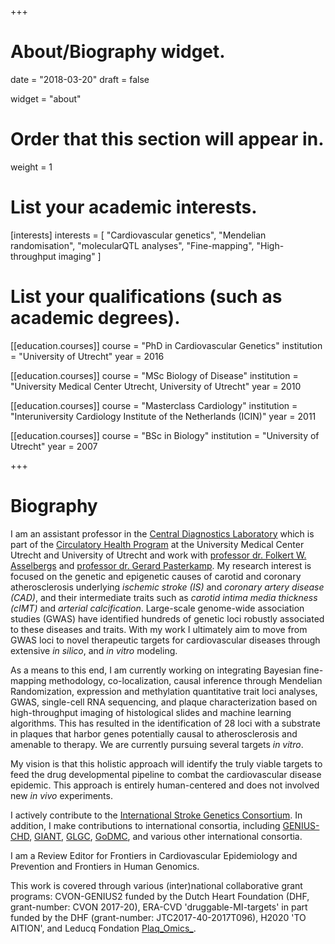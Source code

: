 +++
# About/Biography widget.

date = "2018-03-20"
draft = false

widget = "about"

# Order that this section will appear in.
weight = 1

# List your academic interests.
[interests]
  interests = [
    "Cardiovascular genetics",
    "Mendelian randomisation",
    "molecularQTL analyses",
    "Fine-mapping",
    "High-throughput imaging"
  ]

# List your qualifications (such as academic degrees).
[[education.courses]]
  course = "PhD in Cardiovascular Genetics"
  institution = "University of Utrecht"
  year = 2016

[[education.courses]]
  course = "MSc Biology of Disease"
  institution = "University Medical Center Utrecht, University of Utrecht"
  year = 2010

[[education.courses]]
  course = "Masterclass Cardiology"
  institution = "Interuniversity Cardiology Institute of the Netherlands (ICIN)"
  year = 2011

[[education.courses]]
  course = "BSc in Biology"
  institution = "University of Utrecht"
  year = 2007
 
+++

# Biography

I am an assistant professor in the [Central Diagnostics Laboratory](https://www.umcutrecht.nl/en/Subsites/UMC-Utrecht-Lab/About-us/Laboratory-of-Clinical-Chemistry-Haematology) which is part of the [Circulatory Health Program](https://www.umcutrecht.nl/en/Research/Strategic-themes/Circulatory-Health) at the University Medical Center Utrecht and University of Utrecht and work with [professor dr. Folkert W. Asselbergs](https://www.umcutrecht.nl/en/Research/Strategic-themes/Circulatory-Health/Research-themes/Group-Asselbergs) and [professor dr. Gerard Pasterkamp](https://www.linkedin.com/in/gerard-pasterkamp-71a1b36/). My research interest is focused on the genetic and epigenetic causes of carotid and coronary atherosclerosis underlying _ischemic stroke (IS)_ and _coronary artery disease (CAD)_, and their intermediate traits such as _carotid intima media thickness (cIMT)_ and _arterial calcification_. Large-scale genome-wide association studies (GWAS) have identified hundreds of genetic loci robustly associated to these diseases and traits. With my work I ultimately aim to move from GWAS loci to novel therapeutic targets for cardiovascular diseases through extensive _in silico_, and _in vitro_ modeling.

As a means to this end, I am currently working on integrating Bayesian fine-mapping methodology, co-localization, causal inference through Mendelian Randomization, expression and methylation quantitative trait loci analyses, GWAS, single-cell RNA sequencing, and plaque characterization based on high-throughput imaging of histological slides and machine learning algorithms. This has resulted in the identification of 28 loci with a substrate in plaques that harbor genes potentially causal to atherosclerosis and amenable to therapy. We are currently pursuing several targets _in vitro_.

My vision is that this holistic approach will identify the truly viable targets to feed the drug developmental pipeline to combat the cardiovascular disease epidemic. This approach is entirely human-centered and does not involved new _in vivo_ experiments.

I actively contribute to the [International Stroke Genetics Consortium](http://www.strokegenetics.org). In addition, I make contributions to international consortia, including [GENIUS-CHD](http://www.genius-chd.com), [GIANT](http://portals.broadinstitute.org/collaboration/giant/index.php/GIANT_consortium), [GLGC](http://lipidgenetics.org), [GoDMC](http://www.godmc.org.uk), and various other international consortia. 

I am a Review Editor for Frontiers in Cardiovascular Epidemiology and Prevention and Frontiers in Human Genomics.

This work is covered through various (inter)national collaborative grant programs: CVON-GENIUS2 funded by the Dutch Heart Foundation (DHF, grant-number: CVON 2017-20), ERA-CVD 'druggable-MI-targets' in part funded by the DHF (grant-number: JTC2017-40-2017T096), H2020 'TO AITION', and Leducq Fondation [Plaq_Omics_](https://www.plaqomics.com/).

